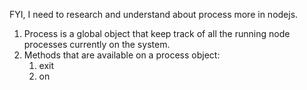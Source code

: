 FYI, I need to research and understand about process more in nodejs.

1. Process is a global object that keep track of all the running node processes currently on the system.
2. Methods that are available on a process object:
	1. exit 
	2. on